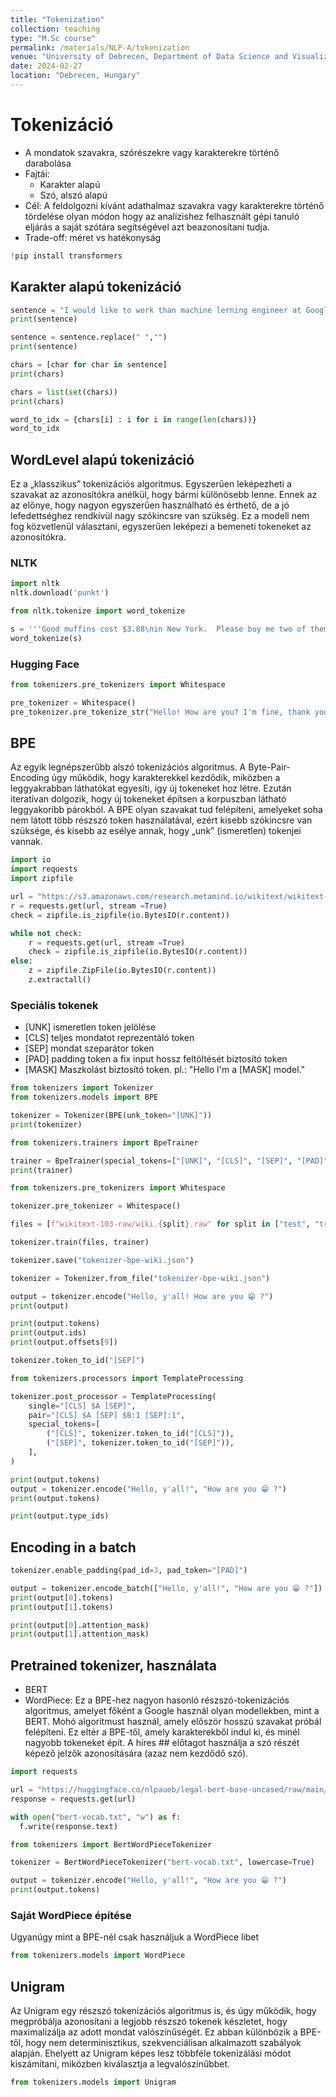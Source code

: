 ```yaml
---
title: "Tokenization"
collection: teaching
type: "M.Sc course"
permalink: /materials/NLP-A/tokenization
venue: "University of Debrecen, Department of Data Science and Visualization"
date: 2024-02-27
location: "Debrecen, Hungary"
---
```


# Tokenizáció

- A mondatok szavakra, szórészekre vagy karakterekre történő darabolása
- Fajtái:
    - Karakter alapú
    - Szó, alszó alapú
- Cél: A feldolgozni kívánt adathalmaz szavakra vagy karakterekre történő tördelése olyan módon hogy az analízishez felhasznált gépi tanuló eljárás a saját szótára segítségével azt beazonosítani tudja.
- Trade-off: méret vs hatékonyság

```python
!pip install transformers
```

## Karakter alapú tokenizáció

```python
sentence = "I would like to work than machine lerning engineer at Google!".lower()
print(sentence)
```

```python
sentence = sentence.replace(" ","")
print(sentence)
```

```python
chars = [char for char in sentence]
print(chars)
```

```python
chars = list(set(chars))
print(chars)
```

```python
word_to_idx = {chars[i] : i for i in range(len(chars))}
word_to_idx
```

## WordLevel alapú tokenizáció

Ez a „klasszikus” tokenizációs algoritmus. Egyszerűen leképezheti a szavakat az azonosítókra anélkül, hogy bármi különösebb lenne. Ennek az az előnye, hogy nagyon egyszerűen használható és érthető, de a jó lefedettséghez rendkívül nagy szókincsre van szükség. Ez a modell nem fog közvetlenül választani, egyszerűen leképezi a bemeneti tokeneket az azonosítókra.

### NLTK

```python
import nltk
nltk.download('punkt')
```

```python
from nltk.tokenize import word_tokenize

s = '''Good muffins cost $3.88\nin New York.  Please buy me two of them.\n\nThanks.'''
word_tokenize(s)
```

### Hugging Face

```python
from tokenizers.pre_tokenizers import Whitespace

pre_tokenizer = Whitespace()
pre_tokenizer.pre_tokenize_str("Hello! How are you? I'm fine, thank you.")
```

## BPE

Az egyik legnépszerűbb alszó tokenizációs algoritmus. A Byte-Pair-Encoding úgy működik, hogy karakterekkel kezdődik, miközben a leggyakrabban láthatókat egyesíti, így új tokeneket hoz létre. Ezután iteratívan dolgozik, hogy új tokeneket építsen a korpuszban látható leggyakoribb párokból. A BPE olyan szavakat tud felépíteni, amelyeket soha nem látott több részszó token használatával, ezért kisebb szókincsre van szüksége, és kisebb az esélye annak, hogy „unk” (ismeretlen) tokenjei vannak.

```python
import io
import requests
import zipfile

url = "https://s3.amazonaws.com/research.metamind.io/wikitext/wikitext-103-raw-v1.zip"
r = requests.get(url, stream =True)
check = zipfile.is_zipfile(io.BytesIO(r.content))

while not check:
    r = requests.get(url, stream =True)
    check = zipfile.is_zipfile(io.BytesIO(r.content))
else:
    z = zipfile.ZipFile(io.BytesIO(r.content))
    z.extractall()
```

### Speciális tokenek
- [UNK] ismeretlen token jelölése
- [CLS] teljes mondatot reprezentáló token
- [SEP] mondat szeparátor token
- [PAD] padding token a fix input hossz feltöltését biztosító token
- [MASK] Maszkolást biztosító token. pl.: "Hello I'm a [MASK] model."

```python
from tokenizers import Tokenizer
from tokenizers.models import BPE

tokenizer = Tokenizer(BPE(unk_token="[UNK]"))
print(tokenizer)
```

```python
from tokenizers.trainers import BpeTrainer

trainer = BpeTrainer(special_tokens=["[UNK]", "[CLS]", "[SEP]", "[PAD]", "[MASK]"])
print(trainer) 
```

```python
from tokenizers.pre_tokenizers import Whitespace

tokenizer.pre_tokenizer = Whitespace()
```

```python
files = [f"wikitext-103-raw/wiki.{split}.raw" for split in ["test", "train", "valid"]]

tokenizer.train(files, trainer)
```

```python
tokenizer.save("tokenizer-bpe-wiki.json") 
```

```python
tokenizer = Tokenizer.from_file("tokenizer-bpe-wiki.json")
```

```python
output = tokenizer.encode("Hello, y'all! How are you 😁 ?")
print(output)
```

```python
print(output.tokens)
print(output.ids)
print(output.offsets[9])
```

```python
tokenizer.token_to_id("[SEP]")
```

```python
from tokenizers.processors import TemplateProcessing

tokenizer.post_processor = TemplateProcessing(
    single="[CLS] $A [SEP]",
    pair="[CLS] $A [SEP] $B:1 [SEP]:1",
    special_tokens=[
        ("[CLS]", tokenizer.token_to_id("[CLS]")),
        ("[SEP]", tokenizer.token_to_id("[SEP]")),
    ],
)
```

```python
print(output.tokens)
output = tokenizer.encode("Hello, y'all!", "How are you 😁 ?")
print(output.tokens)
```

```python
print(output.type_ids)
```

## Encoding in a batch

```python
tokenizer.enable_padding(pad_id=3, pad_token="[PAD]")
```

```python
output = tokenizer.encode_batch(["Hello, y'all!", "How are you 😁 ?"])
print(output[0].tokens)
print(output[1].tokens)
```

```python
print(output[0].attention_mask)
print(output[1].attention_mask)
```

## Pretrained tokenizer, használata

- BERT
- WordPiece: Ez a BPE-hez nagyon hasonló részszó-tokenizációs algoritmus, amelyet főként a Google használ olyan modellekben, mint a BERT. Mohó algoritmust használ, amely először hosszú szavakat próbál felépíteni. Ez eltér a BPE-től, amely karakterekből indul ki, és minél nagyobb tokeneket épít. A híres ## előtagot használja a szó részét képező jelzők azonosítására (azaz nem kezdődő szó).

```python
import requests

url = "https://huggingface.co/nlpaueb/legal-bert-base-uncased/raw/main/vocab.txt"
response = requests.get(url)

with open("bert-vocab.txt", "w") as f:
  f.write(response.text)
```

```python
from tokenizers import BertWordPieceTokenizer

tokenizer = BertWordPieceTokenizer("bert-vocab.txt", lowercase=True)
```

```python
output = tokenizer.encode("Hello, y'all!", "How are you 😁 ?")
print(output.tokens)
```

### Saját WordPiece építése
Ugyanúgy mint a BPE-nél csak használjuk a WordPiece libet

```python
from tokenizers.models import WordPiece
```

## Unigram
Az Unigram egy részszó tokenizációs algoritmus is, és úgy működik, hogy megpróbálja azonosítani a legjobb részszó tokenek készletet, hogy maximalizálja az adott mondat valószínűségét. Ez abban különbözik a BPE-től, hogy nem determinisztikus, szekvenciálisan alkalmazott szabályok alapján. Ehelyett az Unigram képes lesz többféle tokenizálási módot kiszámítani, miközben kiválasztja a legvalószínűbbet.

```python
from tokenizers.models import Unigram
```
